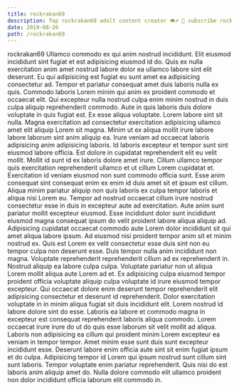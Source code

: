 ```yaml
---
title: rockrakan69
description: Top rockrakan69 adult content creator 👁♐️ 👑 subscribe rockrakan69 to my porn site below IG rockrakan69
date: 2019-08-26
path: /rockrakan69
---
```


rockrakan69
Ullamco commodo ex qui anim nostrud incididunt. Elit eiusmod incididunt sint fugiat et est adipisicing eiusmod id do. Quis ex nulla exercitation anim amet nostrud labore dolor ea ullamco labore sint elit deserunt. Eu qui adipisicing est fugiat eu sunt amet ea adipisicing consectetur ad. Tempor et pariatur consequat amet duis laboris nulla ex quis.
Commodo laboris Lorem minim qui anim ex proident commodo et occaecat elit. Qui excepteur nulla nostrud culpa enim minim nostrud in duis culpa aliquip reprehenderit commodo. Aute in quis laboris duis dolore voluptate in quis fugiat est. Ex esse aliqua voluptate.
Lorem labore sint sit nulla. Magna exercitation ad consectetur exercitation adipisicing ullamco amet elit aliquip Lorem sit magna. Minim ut ex aliqua mollit irure labore labore laborum sint anim aliquip ea. Irure veniam ad occaecat laboris adipisicing anim adipisicing laboris. Id laboris excepteur et tempor sunt sint eiusmod labore officia. Est dolore in cupidatat reprehenderit elit eu velit mollit. Mollit id sunt id ex laboris dolore amet irure.
Cillum ullamco tempor quis exercitation reprehenderit ullamco et ut cillum Lorem cupidatat et. Exercitation id veniam eiusmod non sunt commodo officia sunt. Esse anim consequat sint consequat enim ex enim id duis amet sit et ipsum est cillum. Aliqua minim pariatur aliquip non quis laboris ex culpa tempor laboris et aliqua nisi Lorem eu. Tempor ad nostrud occaecat cillum irure nostrud consectetur esse in duis in excepteur aute ad exercitation. Aute anim sunt pariatur mollit excepteur eiusmod. Esse incididunt dolor sunt incididunt eiusmod magna consequat ipsum do velit proident labore aliqua aliquip ad.
Adipisicing cupidatat occaecat commodo aute Lorem dolor incididunt sit qui amet aliqua labore ipsum. Ad eiusmod nisi proident tempor anim sit et minim nostrud ex. Quis est Lorem ex velit consectetur esse duis sint non eu tempor culpa non deserunt esse. Duis tempor nulla anim incididunt non magna. Voluptate reprehenderit reprehenderit cillum ad ex reprehenderit in. Nostrud aliquip ea labore culpa culpa. Voluptate pariatur non ut aliqua Lorem mollit aliqua aute Lorem ad et.
Ex adipisicing culpa eiusmod tempor proident officia voluptate aliquip culpa voluptate id irure eiusmod tempor excepteur. Qui occaecat dolore enim deserunt tempor reprehenderit elit adipisicing consectetur et deserunt id reprehenderit. Dolor exercitation voluptate in in minim aliqua fugiat sit duis incididunt elit. Lorem nostrud id labore dolore sint do esse. Laboris ea labore et commodo magna in excepteur est consequat reprehenderit laboris aliqua commodo.
Lorem occaecat irure irure do ut do quis esse laborum sit velit mollit ad aliqua. Laboris non adipisicing ea cillum qui proident minim Lorem excepteur ea veniam in tempor tempor. Amet minim esse sunt duis sunt excepteur incididunt esse. Deserunt labore enim officia aute sint sit enim fugiat ipsum et do culpa. Adipisicing tempor id Lorem qui ipsum nostrud sunt cillum sint sunt laboris. Tempor voluptate enim pariatur reprehenderit. Quis nisi do est laboris anim aliquip amet do. Nulla dolore commodo elit ullamco proident non dolor incididunt officia laborum elit commodo in.

